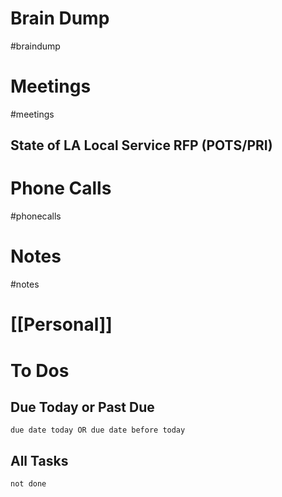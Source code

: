 # Brain Dump
#braindump 

# Meetings
#meetings 
## State of LA Local Service RFP (POTS/PRI)
# Phone Calls
#phonecalls 
# Notes
#notes

# [[Personal]]

# To Dos
## Due Today or Past Due
```tasks
due date today OR due date before today
```

## All Tasks
```tasks
not done
```
